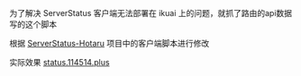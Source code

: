 为了解决 ServerStatus 客户端无法部署在 ikuai 上的问题，就抓了路由的api数据写的这个脚本

根据 [ServerStatus-Hotaru](https://github.com/cokemine/ServerStatus-Hotaru) 项目中的客户端脚本进行修改

实际效果 [status.114514.plus](https://status.114514.plus)
